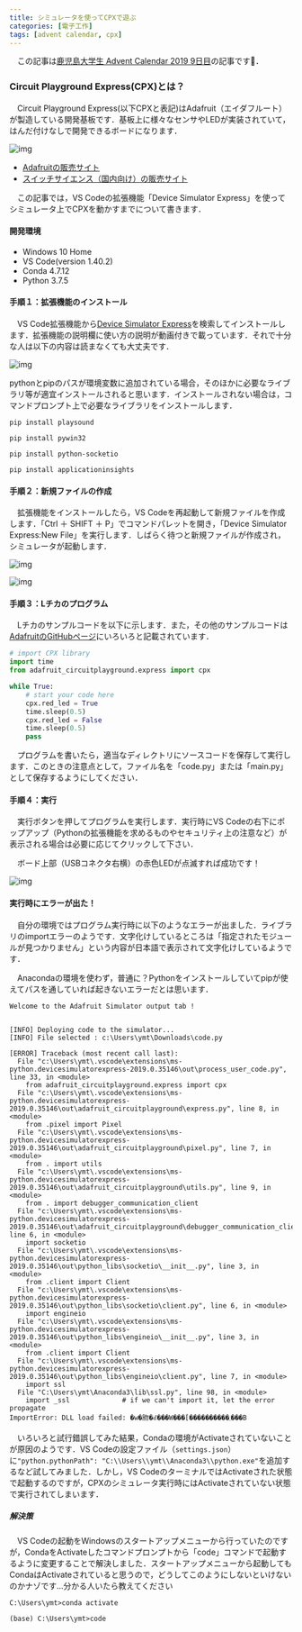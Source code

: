 ```yaml
---
title: シミュレータを使ってCPXで遊ぶ
categories: [電子工作]
tags: [advent calendar, cpx]
---
```


　この記事は[鹿児島大学生 Advent Calendar 2019 9日目](https://qiita.com/advent-calendar/2019/kagoshima)の記事です:calendar:．


### Circuit Playground Express(CPX)とは？

　Circuit Playground Express(以下CPXと表記)はAdafruit（エイダフルート）が製造している開発基板です．基板上に様々なセンサやLEDが実装されていて，はんだ付けなしで開発できるボードになります．

![img](https://cdn-shop.adafruit.com/1200x900/3333-01.jpg)

 - [Adafruitの販売サイト](https://www.adafruit.com/product/3333)
 - [スイッチサイエンス（国内向け）の販売サイト](https://www.switch-science.com/catalog/3666/)

　この記事では，VS Codeの拡張機能「Device Simulator Express」を使ってシミュレータ上でCPXを動かすまでについて書きます．

#### 開発環境

 - Windows 10 Home
 - VS Code(version 1.40.2)
 - Conda 4.7.12
 - Python 3.7.5

#### 手順１：拡張機能のインストール

　VS Code拡張機能から[Device Simulator Express](https://marketplace.visualstudio.com/items?itemName=ms-python.devicesimulatorexpress)を検索してインストールします．拡張機能の説明欄に使い方の説明が動画付きで載っています．それで十分な人は以下の内容は読まなくても大丈夫です．

![img](/assets/img/posts/cpx000.png)

pythonとpipのパスが環境変数に追加されている場合，そのほかに必要なライブラリ等が適宜インストールされると思います．インストールされない場合は，コマンドプロンプト上で必要なライブラリをインストールします．

`pip install playsound`

`pip install pywin32`

`pip install python-socketio`

`pip install applicationinsights`

#### 手順２：新規ファイルの作成

　拡張機能をインストールしたら，VS Codeを再起動して新規ファイルを作成します．「Ctrl ＋ SHIFT ＋ P」でコマンドパレットを開き，「Device Simulator Express:New File」を実行します．しばらく待つと新規ファイルが作成され，シミュレータが起動します．

![img](/assets/img/posts/cpx001.png)


![img](/assets/img/posts/cpx002.png)

#### 手順３：Lチカのプログラム

　Lチカのサンプルコードを以下に示します．また，その他のサンプルコードは[AdafruitのGitHubページ](https://github.com/adafruit/Adafruit_CircuitPython_CircuitPlayground/tree/master/examples)にいろいろと記載されています．

```python
# import CPX library
import time
from adafruit_circuitplayground.express import cpx

while True:
    # start your code here
    cpx.red_led = True
    time.sleep(0.5)
    cpx.red_led = False
    time.sleep(0.5)
    pass

```

　プログラムを書いたら，適当なディレクトリにソースコードを保存して実行します．このときの注意点として，ファイル名を「code.py」または「main.py」として保存するようにしてください．

#### 手順４：実行

　実行ボタンを押してプログラムを実行します．実行時にVS Codeの右下にポップアップ（Pythonの拡張機能を求めるものやセキュリティ上の注意など）が表示される場合は必要に応じてクリックして下さい．

　ボード上部（USBコネクタ右横）の赤色LEDが点滅すれば成功です！

![img](/assets/img/posts/cpx003.png)


#### 実行時にエラーが出た！

　自分の環境ではプログラム実行時に以下のようなエラーが出ました．ライブラリのimportエラーのようです．文字化けしているところは「指定されたモジュールが見つかりません」という内容が日本語で表示されて文字化けしているようです．

　Anacondaの環境を使わず，普通に？Pythonをインストールしていてpipが使えてパスを通していれば起きないエラーだとは思います．

```terminal
Welcome to the Adafruit Simulator output tab !


[INFO] Deploying code to the simulator...
[INFO] File selected : c:\Users\ymt\Downloads\code.py 

[ERROR] Traceback (most recent call last):
  File "c:\Users\ymt\.vscode\extensions\ms-python.devicesimulatorexpress-2019.0.35146\out\process_user_code.py", line 33, in <module>
    from adafruit_circuitplayground.express import cpx
  File "c:\Users\ymt\.vscode\extensions\ms-python.devicesimulatorexpress-2019.0.35146\out\adafruit_circuitplayground\express.py", line 8, in <module>
    from .pixel import Pixel
  File "c:\Users\ymt\.vscode\extensions\ms-python.devicesimulatorexpress-2019.0.35146\out\adafruit_circuitplayground\pixel.py", line 7, in <module>
    from . import utils
  File "c:\Users\ymt\.vscode\extensions\ms-python.devicesimulatorexpress-2019.0.35146\out\adafruit_circuitplayground\utils.py", line 9, in <module>
    from . import debugger_communication_client
  File "c:\Users\ymt\.vscode\extensions\ms-python.devicesimulatorexpress-2019.0.35146\out\adafruit_circuitplayground\debugger_communication_client.py", line 6, in <module>
    import socketio
  File "c:\Users\ymt\.vscode\extensions\ms-python.devicesimulatorexpress-2019.0.35146\out\python_libs\socketio\__init__.py", line 3, in <module>
    from .client import Client
  File "c:\Users\ymt\.vscode\extensions\ms-python.devicesimulatorexpress-2019.0.35146\out\python_libs\socketio\client.py", line 6, in <module>
    import engineio
  File "c:\Users\ymt\.vscode\extensions\ms-python.devicesimulatorexpress-2019.0.35146\out\python_libs\engineio\__init__.py", line 3, in <module>
    from .client import Client
  File "c:\Users\ymt\.vscode\extensions\ms-python.devicesimulatorexpress-2019.0.35146\out\python_libs\engineio\client.py", line 7, in <module>
    import ssl
  File "C:\Users\ymt\Anaconda3\lib\ssl.py", line 98, in <module>
    import _ssl             # if we can't import it, let the error propagate
ImportError: DLL load failed: �w�肳�ꂽ���W���[����������܂���B
```

　いろいろと試行錯誤してみた結果，Condaの環境がActivateされていないことが原因のようです．VS Codeの設定ファイル（`settings.json`）に`"python.pythonPath": "C:\\Users\\ymt\\Anaconda3\\python.exe"`を追加するなど試してみました．しかし，VS CodeのターミナルではActivateされた状態で起動するのですが，CPXのシミュレータ実行時にはActivateされていない状態で実行されてしまいます．

##### 解決策

　VS Codeの起動をWindowsのスタートアップメニューから行っていたのですが，CondaをActivateしたコマンドプロンプトから「code」コマンドで起動するように変更することで解決しました．スタートアップメニューから起動してもCondaはActivateされていると思うので，どうしてこのようにしないといけないのかナゾです...分かる人いたら教えてください

```terminal
C:\Users\ymt>conda activate

(base) C:\Users\ymt>code
```